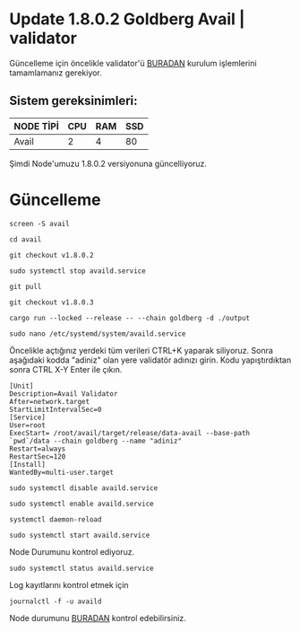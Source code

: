 # Update 1.8.0.2 Goldberg Avail | validator

Güncelleme için öncelikle validator'ü [BURADAN](https://github.com/CoinHuntersTR/Avail-Full-Node/blob/main/README.md) kurulum işlemlerini tamamlamanız gerekiyor.

## Sistem gereksinimleri:
NODE TİPİ | CPU     | RAM      | SSD     |
| ------------- | ------------- | ------------- | -------- |
| Avail  | 2          | 4         | 80  |
  
Şimdi Node'umuzu 1.8.0.2 versiyonuna güncelliyoruz.
# Güncelleme
```
screen -S avail
```
```
cd avail
```
```
git checkout v1.8.0.2
```
```
sudo systemctl stop availd.service
```
```
git pull
```
```
git checkout v1.8.0.3
```
```
cargo run --locked --release -- --chain goldberg -d ./output
```
```
sudo nano /etc/systemd/system/availd.service
```
Öncelikle açtığınız yerdeki tüm verileri CTRL+K yaparak siliyoruz. Sonra aşağıdaki kodda "adiniz" olan yere validatör adınızı girin. Kodu yapıştırdıktan sonra CTRL X-Y Enter ile çıkın.

```
[Unit]
Description=Avail Validator
After=network.target
StartLimitIntervalSec=0
[Service]
User=root
ExecStart= /root/avail/target/release/data-avail --base-path `pwd`/data --chain goldberg --name "adiniz"
Restart=always
RestartSec=120
[Install]
WantedBy=multi-user.target
```
```
sudo systemctl disable availd.service
```
```
sudo systemctl enable availd.service
```

```
systemctl daemon-reload
```
```
sudo systemctl start availd.service
```
Node Durumunu kontrol ediyoruz.

```
sudo systemctl status availd.service
```

Log kayıtlarını kontrol etmek için
```
journalctl -f -u availd
```
Node durumunu [BURADAN](https://telemetry.avail.tools/#list/0x6f09966420b2608d1947ccfb0f2a362450d1fc7fd902c29b67c906eaa965a7ae) kontrol edebilirsiniz.
